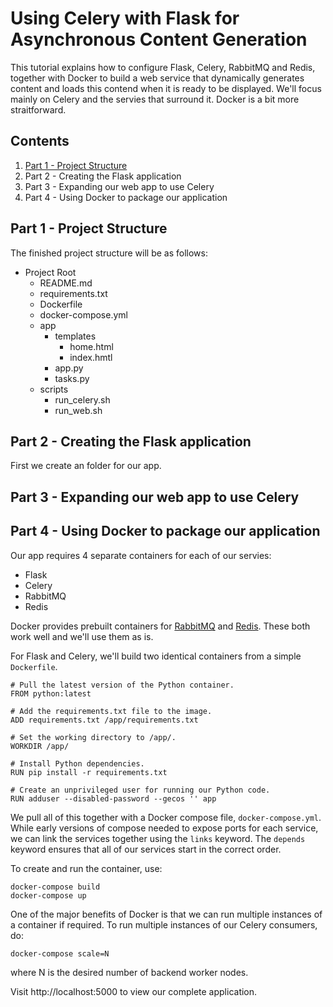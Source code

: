 # Using Celery with Flask for Asynchronous Content Generation

This tutorial explains how to configure Flask, Celery, RabbitMQ and Redis, together with Docker to build a web service that dynamically generates content and loads this contend when it is ready to be displayed. We'll focus mainly on Celery and the servies that surround it. Docker is a bit more straitforward.

## Contents

1. [Part 1 - Project Structure](https://github.com/timlardner/Docker-FlaskCeleryRabbitRedis/tree/readme#part-1---project-structure)
1. Part 2 - Creating the Flask application
1. Part 3 - Expanding our web app to use Celery
1. Part 4 - Using Docker to package our application

## Part 1 - Project Structure

The finished project structure will be as follows:

- Project Root
	- README.md
	- requirements.txt
	- Dockerfile
	- docker-compose.yml
	- app
	    - templates
	        - home.html
	        - index.hmtl
	    - app.py
	    - tasks.py
	- scripts
	    - run_celery.sh
	    - run_web.sh

## Part 2 - Creating the Flask application

First we create an folder for our app.

## Part 3 - Expanding our web app to use Celery

## Part 4 - Using Docker to package our application

Our app requires 4 separate containers for each of our servies:
* Flask
* Celery
* RabbitMQ
* Redis

Docker provides prebuilt containers for [RabbitMQ](https://hub.docker.com/_/rabbitmq/) and [Redis](https://hub.docker.com/_/redis/). These both work well and we'll use them as is.

For Flask and Celery, we'll build two identical containers from a simple `Dockerfile`.

```
# Pull the latest version of the Python container.
FROM python:latest

# Add the requirements.txt file to the image.
ADD requirements.txt /app/requirements.txt

# Set the working directory to /app/.
WORKDIR /app/

# Install Python dependencies.
RUN pip install -r requirements.txt

# Create an unprivileged user for running our Python code.
RUN adduser --disabled-password --gecos '' app  
```

We pull all of this together with a Docker compose file, `docker-compose.yml`. While early versions of compose needed to expose ports for each service, we can link the services together using the `links` keyword. The `depends` keyword ensures that all of our services start in the correct order.

To create and run the container, use:

    docker-compose build
    docker-compose up

One of the major benefits of Docker is that we can run multiple instances of a container if required. To run multiple instances of our Celery consumers, do:

    docker-compose scale=N

where N is the desired number of backend worker nodes.

Visit http://localhost:5000 to view our complete application.
